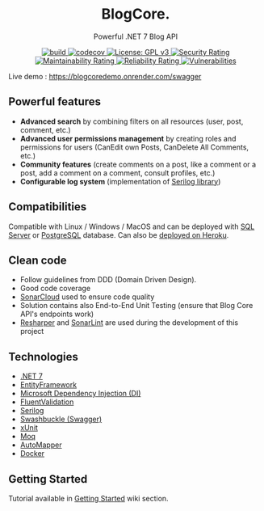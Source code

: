 <p align="center">
<h1 align="center">BlogCore.</h1>
<p align="center">Powerful .NET 7 Blog API</p>

<p align="center">
  <a href="https://github.com/VianneyDoleans/BlogCore/actions/workflows/dotnet.yml">
   <img src="https://github.com/VianneyDoleans/BlogCore/actions/workflows/dotnet.yml/badge.svg?branch=master" alt="build">
  </a>
    <a href="https://codecov.io/gh/VianneyDoleans/BlogCore">
   <img src="https://codecov.io/gh/VianneyDoleans/BlogCore/branch/master/graph/badge.svg" alt="codecov">
  </a>
    <a href="https://github.com/VianneyDoleans/BlogCore/blob/master/LICENSE">
   <img src="https://img.shields.io/badge/License-GPLv3-blue.svg" alt="License: GPL v3">
  </a>
    <a href="https://sonarcloud.io/summary/overall?id=VianneyDoleans_BlogCore">
   <img src="https://sonarcloud.io/api/project_badges/measure?project=VianneyDoleans_BlogCore&metric=security_rating" alt="Security Rating">
  </a>
    <a href="https://sonarcloud.io/summary/overall?id=VianneyDoleans_BlogCore">
   <img src="https://sonarcloud.io/api/project_badges/measure?project=VianneyDoleans_BlogCore&metric=sqale_rating" alt="Maintainability Rating">
  </a>
    <a href="https://sonarcloud.io/summary/overall?id=VianneyDoleans_BlogCore">
   <img src="https://sonarcloud.io/api/project_badges/measure?project=VianneyDoleans_BlogCore&metric=reliability_rating" alt="Reliability Rating">
  </a>  
    <a href="https://sonarcloud.io/summary/overall?id=VianneyDoleans_BlogCore">
   <img src="https://sonarcloud.io/api/project_badges/measure?project=VianneyDoleans_BlogCore&metric=vulnerabilities" alt="Vulnerabilities">
  </a>
</p>

Live demo : https://blogcoredemo.onrender.com/swagger

## Powerful features

 - **Advanced search** by combining filters on all resources (user, post, comment, etc.)
 - **Advanced user permissions management** by creating roles and permissions for users (CanEdit own Posts, CanDelete All Comments, etc.)
 - **Community features** (create comments on a post, like a comment or a post, add a comment on a comment, consult profiles, etc.)
 - **Configurable log system** (implementation of [Serilog library](https://serilog.net/))

## Compatibilities

Compatible with Linux / Windows / MacOS and can be deployed with [SQL Server](https://www.microsoft.com/en-us/sql-server/sql-server-downloads) or [PostgreSQL](https://www.postgresql.org/) database. Can also be [deployed on Heroku](https://github.com/VianneyDoleans/BlogCore/wiki/HostingOnHeroku).

## Clean code

 - Follow guidelines from DDD (Domain Driven Design).
 - Good code coverage
 - [SonarCloud](https://sonarcloud.io/summary/overall?id=VianneyDoleans_BlogCore) used to ensure code quality
 - Solution contains also End-to-End Unit Testing (ensure that Blog Core API's endpoints work)
 - [Resharper](https://www.jetbrains.com/fr-fr/resharper/) and [SonarLint](https://www.sonarsource.com/products/sonarlint/) are used during the development of this project

## Technologies

 - [.NET 7](https://learn.microsoft.com/en-us/dotnet/core/whats-new/dotnet-7)
 - [EntityFramework](https://learn.microsoft.com/en-us/ef/)
 - [Microsoft Dependency Injection (DI)](https://learn.microsoft.com/en-us/dotnet/core/extensions/dependency-injection)
 - [FluentValidation](https://github.com/FluentValidation/FluentValidation)
 - [Serilog](https://serilog.net/)
 - [Swashbuckle (Swagger)](https://learn.microsoft.com/en-us/aspnet/core/tutorials/getting-started-with-swashbuckle?view=aspnetcore-7.0&tabs=visual-studio)
 - [xUnit](https://xunit.net/)
 - [Moq](https://github.com/moq/moq4)
 - [AutoMapper](https://automapper.org/)
 - [Docker](https://www.docker.com/)


## Getting Started

Tutorial available in [Getting Started](https://github.com/VianneyDoleans/BlogCore/wiki/GettingStarted) wiki section.
